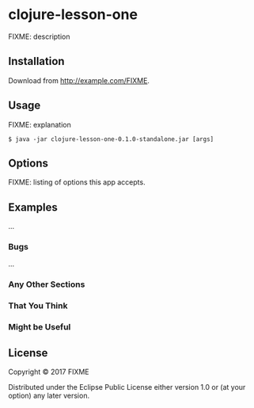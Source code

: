 # clojure-lesson-one

FIXME: description

## Installation

Download from http://example.com/FIXME.

## Usage

FIXME: explanation

    $ java -jar clojure-lesson-one-0.1.0-standalone.jar [args]

## Options

FIXME: listing of options this app accepts.

## Examples

...

### Bugs

...

### Any Other Sections
### That You Think
### Might be Useful

## License

Copyright © 2017 FIXME

Distributed under the Eclipse Public License either version 1.0 or (at
your option) any later version.
